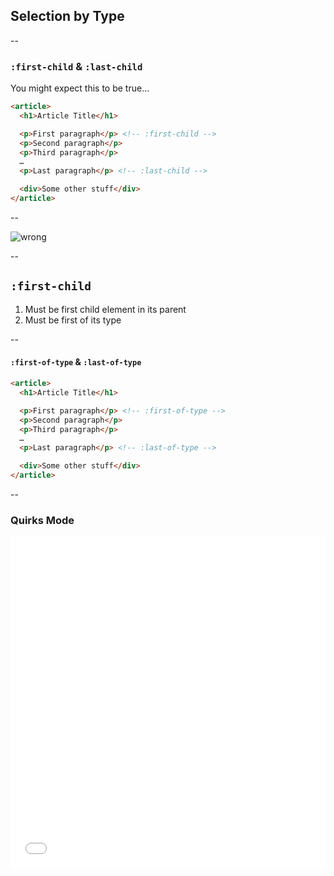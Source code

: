 ## Selection by Type

--

### `:first-child` &amp; `:last-child`

You might expect this to be true&hellip;

```html
<article>
  <h1>Article Title</h1>

  <p>First paragraph</p> <!-- :first-child -->
  <p>Second paragraph</p>
  <p>Third paragraph</p>
  …
  <p>Last paragraph</p> <!-- :last-child -->

  <div>Some other stuff</div>
</article>
```

--

![wrong](http://i.giphy.com/BvLBKDhHSZdAY.gif)

--

## `:first-child`

1. Must be first child element in its parent
2. Must be first of its type

--

#### `:first-of-type` &amp; `:last-of-type`

```html
<article>
  <h1>Article Title</h1>

  <p>First paragraph</p> <!-- :first-of-type -->
  <p>Second paragraph</p>
  <p>Third paragraph</p>
  …
  <p>Last paragraph</p> <!-- :last-of-type -->

  <div>Some other stuff</div>
</article>
```

--

### Quirks Mode

<iframe height='530' scrolling='no' src='//codepen.io/winkerVSbecks/embed/pJgYyq/?height=530&theme-id=15009&default-tab=result' frameborder='no' allowtransparency='true' allowfullscreen='true' style='width: 100%;'>
</iframe>
